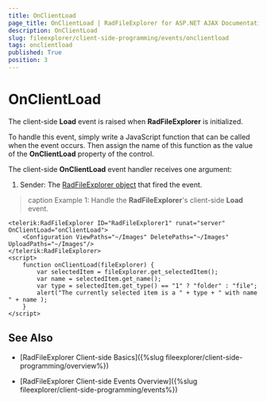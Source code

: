 ```yaml
---
title: OnClientLoad
page_title: OnClientLoad | RadFileExplorer for ASP.NET AJAX Documentation
description: OnClientLoad
slug: fileexplorer/client-side-programming/events/onclientload
tags: onclientload
published: True
position: 3
---
```


# OnClientLoad

The client-side **Load** event is raised when **RadFileExplorer** is initialized.

To handle this event, simply write a JavaScript function that can be called when the event occurs. Then assign the name of this function as the value of the **OnClientLoad** property of the control.

The client-side **OnClientLoad** event handler receives one argument:

1. Sender: The [RadFileExplorer object](https://docs.telerik.com/devtools/aspnet-ajax/api/client/Telerik.Web.UI.RadFileExplorer) that fired the event.


>caption Example 1: Handle the **RadFileExplorer**'s client-side **Load** event.

````ASP.NET
<telerik:RadFileExplorer ID="RadFileExplorer1" runat="server" OnClientLoad="onClientLoad">
    <Configuration ViewPaths="~/Images" DeletePaths="~/Images" UploadPaths="~/Images"/>
</telerik:RadFileExplorer>
<script>
    function onClientLoad(fileExplorer) {
        var selectedItem = fileExplorer.get_selectedItem();
        var name = selectedItem.get_name();
        var type = selectedItem.get_type() == "1" ? "folder" : "file";
        alert("The currently selected item is a " + type + " with name " + name );
    }
</script>
````


## See Also

 * [RadFileExplorer Client-side Basics]({%slug fileexplorer/client-side-programming/overview%})

 * [RadFileExplorer Client-side Events Overview]({%slug fileexplorer/client-side-programming/events%})
